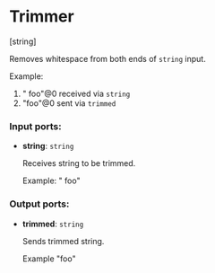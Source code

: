 # Trimmer

[string]

Removes whitespace from both ends of  `string` input.

Example:
1. "  foo"@0 received via `string`
2. "foo"@0 sent via `trimmed`

### Input ports:

* __string__: `string`

    Receives string to be trimmed.
    
    Example:
    "  foo"

### Output ports:

* __trimmed__: `string`

    Sends trimmed string.
    
    Example
    "foo"

